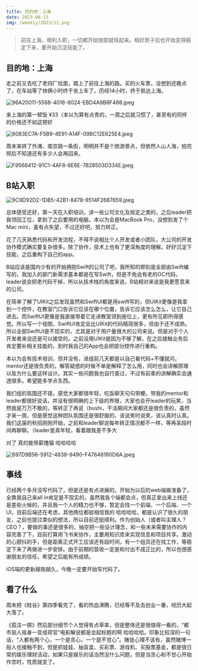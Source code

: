 ```yaml
---
title: 目的地：上海
date: 2023-08-13
img: /weekly/2023/11.png
---
```


> 前往上海，顺利入职，一切都开始按部就班起来。租好房子后也开始变得稳定下来，要开始沉淀技能了。
> 

## 目的地：上海

走之前又去吃了老四厂烩面，踏上了前往上海的路。买的火车票，没想到还晚点了，在车站等了快俩小时终于坐上车了。历经14小时，终于抵达上海。

![96A20011-5568-4016-8024-EBD4A9B8F488.jpeg](https://s3-us-west-2.amazonaws.com/secure.notion-static.com/d207c148-0bc3-422f-8db0-2d1e0f29fed4/96A20011-5568-4016-8024-EBD4A9B8F488.jpeg)

来上海的第一顿饭 ¥33（本以为算有点贵的，一周之后就习惯了，甚至有的同样的价格还不如这顿好

![6083EC7A-F5B9-4E91-A14F-09BC12E625E4.jpeg](https://s3-us-west-2.amazonaws.com/secure.notion-static.com/50c09334-7bf8-4193-a0b2-039a9faf91e4/6083EC7A-F5B9-4E91-A14F-09BC12E625E4.jpeg)

周末来转了外滩、南京路一条街，明明并不是个旅游景点，但依然人山人海，拍完照后不知道还有多少人会再回来。

![F9566412-91C1-4AF8-8E6E-7B28503D334E.jpeg](https://s3-us-west-2.amazonaws.com/secure.notion-static.com/54161d0a-b75a-4db1-bd26-10ae652fb1e3/F9566412-91C1-4AF8-8E6E-7B28503D334E.jpeg)

## B站入职

![9C9D92D2-1DB5-42B1-8478-9514F2687659.jpeg](https://s3-us-west-2.amazonaws.com/secure.notion-static.com/14aa9c70-9d12-4554-bbbc-97930c40db6f/9C9D92D2-1DB5-42B1-8478-9514F2687659.jpeg)

总体感受还好，第一天在入职培训，讲一些公司文化及规定之类的，之后leader把我领回工位，拿到了之后要用的电脑，本以为会是MacBook Pro，没想到发了个Mac mini，虽有点失望，不过还好吧，努力转正。

花了几天熟悉代码和开发流程，不得不说相比个人开发或者小团队，大公司的开发协作模式确实要复杂很多。除了协作，技术上也有了更深角度的理解。好好沉淀下技能，之后重构下自己的app。

B站应该是国内少有的开始拥抱Swift的公司了吧，我所知的即刻是全部由Swift编写的，我加入的部门新需求基本都是在写Swift，但是不免会有老的OC代码，leader说会把老代码干掉，所以从技术栈的角度来说，B站相对来说是我更愿意来的公司。

在简单了解了UIKit之后发现虽然和SwiftUI都是用swift写的，但UIKit更像是我拿到一个控件，在教室门口告诉它应该在哪个位置，告诉它应该怎么怎么，让它自己进去。而SwiftUI更像是我直接带着它走进教室领到座位上，更有所见即所得感觉。所以写一个视图，SwiftUI肯定会比UIKit的代码精简很多，但由于还不成熟，所以全部SwiftUI是不现实的，尤其是对于用户量很大的公司来说。但是对于个人开发者来说还是可以接受的。之前没用UIKit是因为不够了解，在之后接触业务后肯定要补相关技能的，到时我自己的App也会把部分控件进行重构。

本以为会有技术培训，但并没有，进组前几天都是以自己看代码+不懂就问，mentor还是很负责的，解答疑惑的时候不单是解释了怎么用，同时也会讲解原理以及为什么要这样设计。其实一些问题我也自行查过，不过有前辈的讲解确实会通透很多。希望能多学点东西。

我们组的氛围还不错，感觉大家都很年轻，吃饭聊天句句带梗。带我的mentor和leader都很好说话，并没有很明确的上下级的界限，大家也会开leader的玩笑，当然我是万万不敢的，等转正了再说（bushi，干活期间大家都还是很负责的，虽然才来一周，但是感觉这种团队氛围还是很舒服的，该说笑时说笑，该认真时认真。我们这届的秋招刚刚开始，之前和leader聊说每年转正情况都不一样，等再呆段时间再聊聊。（leader是真年轻，看着跟我差不多大

对了 真的能带薪撸猫 哈哈哈哈

![697D9B56-5912-4838-9490-F47646180D6A.jpeg](https://s3-us-west-2.amazonaws.com/secure.notion-static.com/8b880ae7-6aff-48bd-86bb-46c949b0586b/697D9B56-5912-4838-9490-F47646180D6A.jpeg)

## 事线

已经两个多月没写代码了，但是还是有点进展的，开始为以后的web端做准备了，全靠我自己来all in肯定是不现实的，虽然我各个端都会点，但真正拿出来上线还是差些火候的，并且我一个人的精力也不够，暂定会找一个前端、一个后端、一个UI，目前后端还在考虑，其他两位都挺相信我的 哈哈哈哈，都是认识了很久的朋友，之前也提过类似的想法，所以目前还挺顺利。作为创始人（或者叫主理人？CEO？，要做的事还是很多的，抽空把一些设计理念，和一些未来需要协作的内容完善了下，目前打算用飞书来协作，主要用知识库来实现信息和项目共享。激动的心颤抖的手，但是距离正式开工应该还有段时间，有一个组员还在找工作，等稳定下来了再做进一步安排。由于前期的营收一定是和付出不成正比的，所以也很感谢朋友的信任，希望之后能有所成绩。

iOS端的更新越拖越久，今晚一定要开始写代码了。

## 看了什么

周末把《硅谷》第四季看完了，看的热血沸腾，已经等不及去创业一番，经历大起大落了。

《孤注一掷》然后部分细节个人觉得有点草率，但是整体还是很值得一看的，“都市丽人摇身一变成荷官”电影解说都是会起标题的啊 哈哈哈哈。印象比较深的一句话，“人都有两个心，一个是贪心，一个是不甘心”。赌徒心理不该有，虽然赌博一般人也接触不到，但是抓娃娃、抽盲盒、买彩票、游戏机、买股票基金，都是很日常的娱乐理财活动，如果只是娱乐的话当然没什么问题，但是当贪心和不甘心开始作祟时，性质就变了。